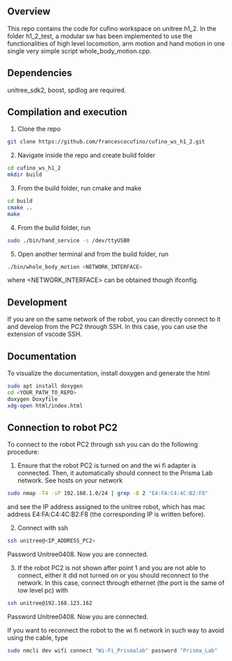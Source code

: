<!-- GETTING STARTED -->
## Overview
This repo contains the code for cufino workspace on unitree h1_2. In the folder h1_2_test, a modular sw has been implemented to use the functionalities of high level locomotion, arm motion and hand motion in one single very simple script whole_body_motion.cpp.
 

## Dependencies
unitree_sdk2, boost, spdlog are required.


## Compilation and execution

1. Clone the repo
```sh
git clone https://github.com/francescocufino/cufino_ws_h1_2.git
```

2. Navigate inside the repo and create build folder
```sh
cd cufino_ws_h1_2
mkdir build
```

3. From the build folder, run cmake and make
```sh
cd build
cmake ..
make
```
4. From the build folder, run
```sh
sudo ./bin/hand_service -s /dev/ttyUSB0
```

5. Open another terminal and from the build folder, run
```sh
./bin/whole_body_motion <NETWORK_INTERFACE>
```
where <NETWORK_INTERFACE> can be obtained though ifconfig.

## Development
If you are on the same network of the robot, you can directly connect to it and develop from the PC2 through SSH. In this case, you can use the extension of vscode SSH.

## Documentation
To visualize the documentation, install doxygen and generate the html
```sh
sudo apt install doxygen
cd <YOUR_PATH_TO_REPO>
doxygen Doxyfile
xdg-open html/index.html
```

## Connection to robot PC2
To connect to the robot PC2 through ssh you can do the following procedure:

1. Ensure that the robot PC2 is turned on and the wi fi adapter is connected. Then, it automatically should connect to the Prisma Lab network.
See hosts on your network
```sh
sudo nmap -T4 -sP 192.168.1.0/24 | grep -B 2 "E4:FA:C4:4C:B2:F8"
```
and see the IP address assigned to the unitree robot, which has mac address E4:FA:C4:4C:B2:F8 (the corresponding IP is written before).

2. Connect with ssh
```sh
ssh unitree@<IP_ADDRESS_PC2>
```
Password Unitree0408.
Now you are connected.

3. If the robot PC2 is not shown after point 1 and you are not able to connect, either it did not turned on or you should reconnect to the network. In this case, connect through ethernet (the port is the same of low level pc) with
```sh
ssh unitree@192.168.123.162
```
Password Unitree0408.
Now you are connected.

If you want to reconnect the robot to the wi fi network in such way to avoid using the cable, type
```sh
sudo nmcli dev wifi connect "Wi-Fi_Prismalab" password "Prisma_Lab"
```


   
   
   
   
   
   
   
   
   
   
   
   
   
   
   

